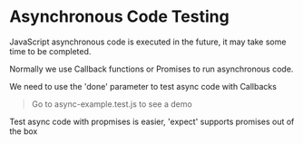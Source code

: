 # Asynchronous Code Testing

JavaScript asynchronous code is executed in the future, it may take some time to be completed.

Normally we use Callback functions or Promises to run asynchronous code.

We need to use the 'done' parameter to test async code with Callbacks

> Go to async-example.test.js to see a demo

Test async code with propmises is easier, 'expect' supports promises out of the box